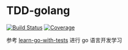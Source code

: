 # TDD-golang

[![Build Status](https://travis-ci.com/welldoer/TDD-golang.svg?branch=master)](https://travis-ci.com/welldoer/TDD-golang)
[![Coverage](https://sonarcloud.io/api/project_badges/measure?project=welldoer_TDD-golang&metric=coverage)](https://sonarcloud.io/dashboard?id=welldoer_TDD-golang)

参考 [learn-go-with-tests](https://github.com/quii/learn-go-with-tests.git) 进行 go 语言开发学习
